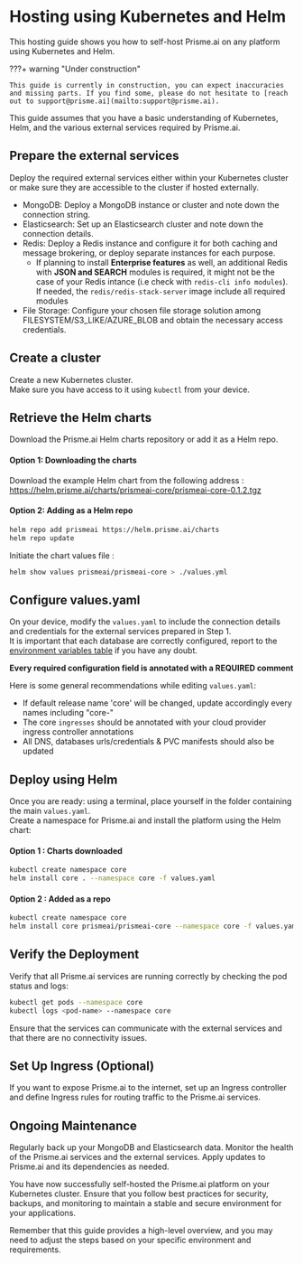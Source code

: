 # Hosting using Kubernetes and Helm

This hosting guide shows you how to self-host Prisme.ai on any platform using Kubernetes and Helm.  

???+ warning "Under construction"
    
    This guide is currently in construction, you can expect inaccuracies and missing parts. If you find some, please do not hesitate to [reach out to support@prisme.ai](mailto:support@prisme.ai). 

This guide assumes that you have a basic understanding of Kubernetes, Helm, and the various external services required by Prisme.ai.

## Prepare the external services

Deploy the required external services either within your Kubernetes cluster or make sure they are accessible to the cluster if hosted externally.

- MongoDB: Deploy a MongoDB instance or cluster and note down the connection string.
- Elasticsearch: Set up an Elasticsearch cluster and note down the connection details.
- Redis: Deploy a Redis instance and configure it for both caching and message brokering, or deploy separate instances for each purpose.
    - If planning to install **Enterprise features** as well, an additional Redis with **JSON and SEARCH** modules is required, it might not be the case of your Redis intance (i.e check with `redis-cli info modules`). If needed, the `redis/redis-stack-server` image include all required modules  
- File Storage: Configure your chosen file storage solution among FILESYSTEM/S3_LIKE/AZURE_BLOB and obtain the necessary access credentials.

## Create a cluster

Create a new Kubernetes cluster.  
Make sure you have access to it using `kubectl` from your device.  


## Retrieve the Helm charts
Download the Prisme.ai Helm charts repository or add it as a Helm repo.

#### Option 1: Downloading the charts

Download the example Helm chart from the following address :  https://helm.prisme.ai/charts/prismeai-core/prismeai-core-0.1.2.tgz

#### Option 2: Adding as a Helm repo

```sh
helm repo add prismeai https://helm.prisme.ai/charts
helm repo update
```

Initiate the chart values file :  

```sh
helm show values prismeai/prismeai-core > ./values.yml  
```

## Configure values.yaml

On your device, modify the `values.yaml` to include the connection details and credentials for the external services prepared in Step 1.  
It is important that each database are correctly configured, report to the [environment variables table](../../configuration/environment-variables.md) if you have any doubt.      

**Every required configuration field is annotated with a REQUIRED comment**  

Here is some general recommendations while editing `values.yaml`:  

* If default release name 'core' will be changed, update accordingly every names including "core-"  
* The core `ingresses` should be annotated with your cloud provider ingress controller annotations  
* All DNS, databases urls/credentials & PVC manifests should also be updated 

## Deploy using Helm
Once you are ready: using a terminal, place yourself in the folder containing the main `values.yaml`.  
Create a namespace for Prisme.ai and install the platform using the Helm chart:  

#### Option 1 : Charts downloaded
```sh
kubectl create namespace core
helm install core . --namespace core -f values.yaml 
```

#### Option 2 : Added as a repo
```sh
kubectl create namespace core
helm install core prismeai/prismeai-core --namespace core -f values.yaml
```

## Verify the Deployment
Verify that all Prisme.ai services are running correctly by checking the pod status and logs:  

```sh
kubectl get pods --namespace core
kubectl logs <pod-name> --namespace core
```

Ensure that the services can communicate with the external services and that there are no connectivity issues.

## Set Up Ingress (Optional)
If you want to expose Prisme.ai to the internet, set up an Ingress controller and define Ingress rules for routing traffic to the Prisme.ai services.

## Ongoing Maintenance
Regularly back up your MongoDB and Elasticsearch data. Monitor the health of the Prisme.ai services and the external services. Apply updates to Prisme.ai and its dependencies as needed.

You have now successfully self-hosted the Prisme.ai platform on your Kubernetes cluster. Ensure that you follow best practices for security, backups, and monitoring to maintain a stable and secure environment for your applications.

Remember that this guide provides a high-level overview, and you may need to adjust the steps based on your specific environment and requirements.
